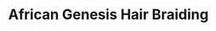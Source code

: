 ---
title: "African Genesis Hair Braiding"
url: /detroit/african-genesis-hair-braiding/
shop: Friseur
---